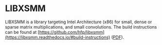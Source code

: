 # LIBXSMM

LIBXSMM is a library targeting Intel Architecture (x86) for small, dense or sparse matrix multiplications, and small convolutions. The build instructions can be found at [https://github.com/hfp/libxsmm](https://libxsmm.readthedocs.io/#build-instructions) ([PDF](https://github.com/hfp/libxsmm/raw/master/documentation/libxsmm.pdf)).

